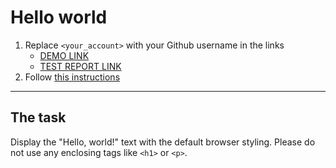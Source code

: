 # Hello world
1. Replace `<your_account>` with your Github username in the links
    - [DEMO LINK](https://Vladyslav-Kondiievskyi.github.io/layout_hello-world/) <br>   
    - [TEST REPORT LINK](https://Vladyslav-Kondiievskyi.github.io/layout_hello-world/report/html_report/)
2. Follow [this instructions](file:///C:/Hello/layout_hello-world/src/index.html)
___

## The task 
Display the "Hello, world!" text with the default browser styling. Please do not 
use any enclosing tags like `<h1>` or `<p>`.
